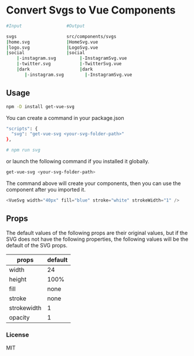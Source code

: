 # **Convert Svgs to Vue Components**

```bash
#Input                 #Output

svgs                   src/components/svgs
|home.svg              |HomeSvg.vue
|logo.svg              |LogoSvg.vue
|social                |social
    |-instagram.svg         |-InstagramSvg.vue
    |-twitter.svg           |-TwitterSvg.vue
    |dark                   |dark
       |-instagram.svg        |-InstagramSvg.vue
```

## Usage

```bash
npm -D install get-vue-svg
```

You can create a command in your package.json

```bash
"scripts": {
  "svg": "get-vue-svg <your-svg-folder-path>"
},

# npm run svg
```

or launch the following command if you installed it globally.

```bash
get-vue-svg <your-svg-folder-path>
```

The command above will create your components, then you can use the component after you imported it.

```js
<VueSvg width="40px" fill="blue" stroke="white" strokeWidth="1" />
```

## Props

The default values of the following props are their original values, but if the SVG does not have the following properties, the following values will be the default of the SVG props.

| props       | default |
| ----------- | ------- |
| width       | 24      |
| height      | 100%    |
| fill        | none    |
| stroke      | none    |
| strokewidth | 1       |
| opacity     | 1       |

### License

MIT
